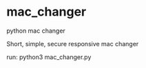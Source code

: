 # mac_changer
python mac changer

Short, simple, secure responsive mac changer

run:
  python3 mac_changer.py
  
  
